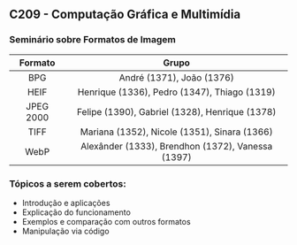 ## C209 - Computação Gráfica e Multimídia

###  Seminário sobre Formatos de Imagem

|  Formato  |                       Grupo                       |
|:---------:|:-------------------------------------------------:|
| BPG       | André (1371), João (1376)                         |
| HEIF      | Henrique (1336), Pedro (1347), Thiago (1319)      |
| JPEG 2000 | Felipe (1390), Gabriel (1328), Henrique (1378)    |
| TIFF      | Mariana (1352), Nicole (1351), Sinara (1366)      |
| WebP      | Alexânder (1333), Brendhon (1372), Vanessa (1397) |

### Tópicos a serem cobertos: 
- Introdução e aplicações 
- Explicação do funcionamento 
- Exemplos e comparação com outros formatos 
- Manipulação via código
